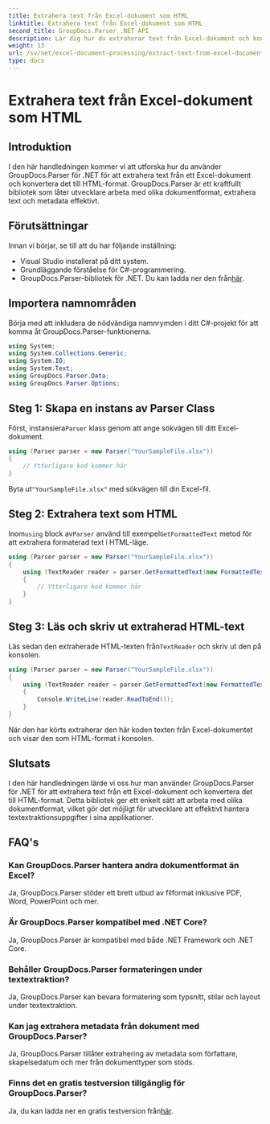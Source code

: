 ```yaml
---
title: Extrahera text från Excel-dokument som HTML
linktitle: Extrahera text från Excel-dokument som HTML
second_title: GroupDocs.Parser .NET API
description: Lär dig hur du extraherar text från Excel-dokument och konverterar den till HTML med GroupDocs.Parser för .NET.
weight: 13
url: /sv/net/excel-document-processing/extract-text-from-excel-document-as-html/
type: docs
---
```

# Extrahera text från Excel-dokument som HTML

## Introduktion
I den här handledningen kommer vi att utforska hur du använder GroupDocs.Parser för .NET för att extrahera text från ett Excel-dokument och konvertera det till HTML-format. GroupDocs.Parser är ett kraftfullt bibliotek som låter utvecklare arbeta med olika dokumentformat, extrahera text och metadata effektivt.
## Förutsättningar
Innan vi börjar, se till att du har följande inställning:
- Visual Studio installerat på ditt system.
- Grundläggande förståelse för C#-programmering.
-  GroupDocs.Parser-bibliotek för .NET. Du kan ladda ner den från[här](https://releases.groupdocs.com/parser/net/).
## Importera namnområden
Börja med att inkludera de nödvändiga namnrymden i ditt C#-projekt för att komma åt GroupDocs.Parser-funktionerna.
```csharp
using System;
using System.Collections.Generic;
using System.IO;
using System.Text;
using GroupDocs.Parser.Data;
using GroupDocs.Parser.Options;
```
## Steg 1: Skapa en instans av Parser Class
 Först, instansiera`Parser` klass genom att ange sökvägen till ditt Excel-dokument.
```csharp
using (Parser parser = new Parser("YourSampleFile.xlsx"))
{
    // Ytterligare kod kommer här
}
```
 Byta ut`"YourSampleFile.xlsx"` med sökvägen till din Excel-fil.
## Steg 2: Extrahera text som HTML
 Inom`using` block av`Parser` använd till exempel`GetFormattedText` metod för att extrahera formaterad text i HTML-läge.
```csharp
using (Parser parser = new Parser("YourSampleFile.xlsx"))
{
    using (TextReader reader = parser.GetFormattedText(new FormattedTextOptions(FormattedTextMode.Html)))
    {
        // Ytterligare kod kommer här
    }
}
```
## Steg 3: Läs och skriv ut extraherad HTML-text
 Läs sedan den extraherade HTML-texten från`TextReader` och skriv ut den på konsolen.
```csharp
using (Parser parser = new Parser("YourSampleFile.xlsx"))
{
    using (TextReader reader = parser.GetFormattedText(new FormattedTextOptions(FormattedTextMode.Html)))
    {
        Console.WriteLine(reader.ReadToEnd());
    }
}
```
När den har körts extraherar den här koden texten från Excel-dokumentet och visar den som HTML-format i konsolen.
## Slutsats
I den här handledningen lärde vi oss hur man använder GroupDocs.Parser för .NET för att extrahera text från ett Excel-dokument och konvertera det till HTML-format. Detta bibliotek ger ett enkelt sätt att arbeta med olika dokumentformat, vilket gör det möjligt för utvecklare att effektivt hantera textextraktionsuppgifter i sina applikationer.

## FAQ's
### Kan GroupDocs.Parser hantera andra dokumentformat än Excel?
Ja, GroupDocs.Parser stöder ett brett utbud av filformat inklusive PDF, Word, PowerPoint och mer.
### Är GroupDocs.Parser kompatibel med .NET Core?
Ja, GroupDocs.Parser är kompatibel med både .NET Framework och .NET Core.
### Behåller GroupDocs.Parser formateringen under textextraktion?
Ja, GroupDocs.Parser kan bevara formatering som typsnitt, stilar och layout under textextraktion.
### Kan jag extrahera metadata från dokument med GroupDocs.Parser?
Ja, GroupDocs.Parser tillåter extrahering av metadata som författare, skapelsedatum och mer från dokumenttyper som stöds.
### Finns det en gratis testversion tillgänglig för GroupDocs.Parser?
 Ja, du kan ladda ner en gratis testversion från[här](https://releases.groupdocs.com/).